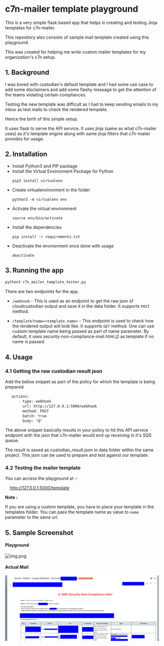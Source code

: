 # c7n-mailer template playground

This is a very simple flask based app that helps in creating and testing Jinja templates for c7n-mailer.

This repository also consists of sample mail template created using this playground.

This was created for helping me write custom mailer templates for my organization's c7n setup.

## 1. Background

I was bored with custodian's default template and I had some use case to add some disclaimers and add some flashy message 
to get the attention of the teams violating certain compliances.

Testing the new template was difficult as I had to keep sending emails to my inbox as test mails to check the rendered
template.

Hence the birth of this simple setup.

It uses flask to serve the API service. It uses jinja (same as what c7n-mailer uses) as 
it's template engine along with same jinja filters that c7n-mailer provides for usage.

## 2. Installation

* Install Python3  and PIP package
* Install the Virtual Environment Package for Python
  ```
  pip3 install virtualenv
  ``` 
* Create virtualenvironment in the folder
    ```
    python3 -m virtualenv env
    ```
* Activate the virtual environment
    ```
    source env/bin/activate
    ```
* Install the dependencies 
    ```
    pip install -r requirements.txt
    ```
* Deactivate the environment once done with usage
    ```
    deactivate
    ```
## 3. Running the app
```bash
python3 c7n_mailer_template_tester.py
```

There are two endpoints for the app.

* `/webhook` - This is used as an endpoint to get the raw json of cloudcustodian output and save it in the 
  data folder. It supports `POST` method.
  

* `/template?name=<template_name>` - This endpoint is used to check how the rendered output will look like.
It supports `GET` method. One can use custom template name being passed as part of name parameter. 
  By default, it uses security-non-compliance-mail.html.j2 as template if no name is passed.
  
## 4. Usage

### 4.1 Getting the raw custodian result json 
Add the below snippet as part of the policy for which the template is being prepared. 

```
   actions:
      - type: webhook
        url: http://127.0.0.1:5000/webhook
        method: POST
        batch: true
        body: "@"
```
The above snippet basically results in your policy to hit this API service endpoint with the json
that c7n-mailer would end up receiving in it's SQS queue.

The result is saved as custodian_result.json in data folder within the same project.
This json can be used to prepare and test against our template.


### 4.2 Testing the mailer template

You can access the playground at :-

&nbsp; &nbsp; http://127.0.0.1:5000/template

**Note :**
  
If you are using a custom template, you have to place your template in the templates folder. 
You can pass the template name as value to `name` parameter to the same url.


## 5. Sample Screenshot

#### Playground 

![img.png](assets/sample_screenshot.png)


#### Actual Mail

![img.png](assets/sample_email.png)